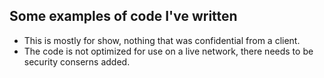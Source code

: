 ## Some examples of code I've written
*  This is mostly for show, nothing that was confidential from a client.
*  The code is not optimized for use on a live network, there needs to be security conserns added. 
